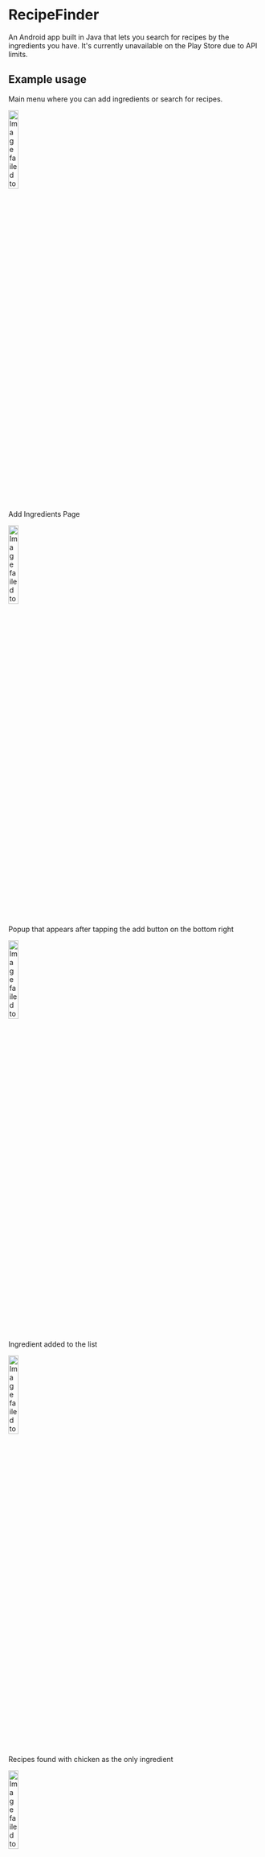 # RecipeFinder
An Android app built in Java that lets you search for recipes by the ingredients you have. It's currently unavailable on the Play Store due to API limits.

## Example usage
Main menu where you can add ingredients or search for recipes.

<img src="https://user-images.githubusercontent.com/32209819/45468839-6a7e4f80-b6ec-11e8-8586-a06672110b80.jpg" alt="Image failed to load" width="20%">

Add Ingredients Page

<img src="https://user-images.githubusercontent.com/32209819/45468975-06a85680-b6ed-11e8-8810-ccc28f3f36e4.jpg" alt="Image failed to load" width="20%" >

Popup that appears after tapping the add button on the bottom right

<img src="https://user-images.githubusercontent.com/32209819/45469018-440ce400-b6ed-11e8-8e31-8e6e8b95fd80.jpg" alt="Image failed to load" width="20%" >

Ingredient added to the list

<img src="https://user-images.githubusercontent.com/32209819/45469048-73235580-b6ed-11e8-8b7b-46eb338c8c82.jpg" alt="Image failed to load" width="20%" >

Recipes found with chicken as the only ingredient

<img src="https://user-images.githubusercontent.com/32209819/45469091-b1207980-b6ed-11e8-96d3-b93ac5598e06.jpg" alt="Image failed to load" width="20%" >

Example Recipe 

<img src="https://user-images.githubusercontent.com/32209819/45469133-dad9a080-b6ed-11e8-95c4-970bfca7909f.jpg" alt="Image failed to load" width="20%" >

Recipes found with chicken, flour, and eggs as the ingredients

<img src="https://user-images.githubusercontent.com/32209819/45469168-0492c780-b6ee-11e8-81a8-163436915e07.jpg" alt="Image failed to load" width="20%" >






